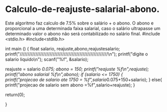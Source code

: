 # Calculo-de-reajuste-salarial-abono.
Este algoritmo faz calculo de 7.5% sobre o salário + o abono. O  abono e proporcional a uma determinada faixa salarial, caso o salário ultrapasse um determinado valor o abono não será contabilizado no salário  final.
#include <stdio.h>
#include<stdlib.h>


 int main () 
 {
 	float salario, reajuste,abono,reajustesalario;
 printf("////////////////////////////////////////////////////////\n");
 printf("digite o salario liquido\n");
 scanf("%f", &salario);
 
 reajuste = salario *0.075;
 abono = 150;
 printf("reajuste %f\n",reajuste);
 printf("abono salarial %f\n",abono);
    if (salario <= 1750) {	
 	printf("projecao de salario ate 1750 = %f",salario*0.075+150+salario);
     }
	 else{
     	printf("projecao de salario sem abono =%f",salario+reajuste);
		  }
 	
 return(0);
 	
 }



